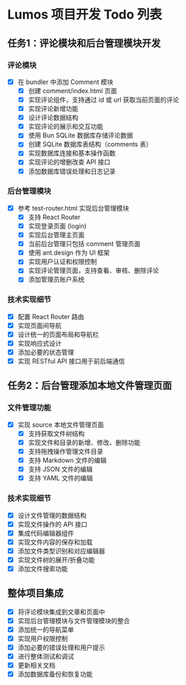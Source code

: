 # Lumos 项目开发 Todo 列表

## 任务1：评论模块和后台管理模块开发

### 评论模块

- [x] 在 bundler 中添加 Comment 模块
  - [x] 创建 comment/index.html 页面
  - [x] 实现评论组件，支持通过 id 或 url 获取当前页面的评论
  - [x] 实现评论新增功能
  - [x] 设计评论数据结构
  - [x] 实现评论的展示和交互功能
  - [x] 使用 Bun SQLite 数据库存储评论数据
  - [x] 创建 SQLite 数据库表结构（comments 表）
  - [x] 实现数据库连接和基本操作函数
  - [x] 实现评论的增删改查 API 接口
  - [x] 添加数据库错误处理和日志记录

### 后台管理模块

- [x] 参考 test-router.html 实现后台管理模块
  - [x] 支持 React Router
  - [x] 实现登录页面 (login)
  - [x] 实现后台管理主页面
  - [x] 当前后台管理只包括 comment 管理页面
  - [x] 使用 ant.design 作为 UI 框架
  - [x] 实现用户认证和权限控制
  - [x] 实现评论管理页面，支持查看、审核、删除评论
  - [x] 添加管理员账户系统

### 技术实现细节

- [x] 配置 React Router 路由
- [x] 实现页面间导航
- [x] 设计统一的页面布局和导航栏
- [x] 实现响应式设计
- [x] 添加必要的状态管理
- [x] 实现 RESTful API 接口用于前后端通信

## 任务2：后台管理添加本地文件管理页面

### 文件管理功能

- [x] 实现 source 本地文件管理页面
  - [x] 支持获取文件树结构
  - [x] 实现文件和目录的新增、修改、删除功能
  - [x] 支持拖拽操作管理文件目录
  - [x] 支持 Markdown 文件的编辑
  - [x] 支持 JSON 文件的编辑
  - [x] 支持 YAML 文件的编辑

### 技术实现细节

- [x] 设计文件管理的数据结构
- [x] 实现文件操作的 API 接口
- [x] 集成代码编辑器组件
- [x] 实现文件内容的保存和加载
- [x] 添加文件类型识别和对应编辑器
- [x] 实现文件树的展开/折叠功能
- [x] 添加文件搜索功能

## 整体项目集成

- [x] 将评论模块集成到文章和页面中
- [x] 实现后台管理模块与文件管理模块的整合
- [x] 添加统一的导航菜单
- [x] 实现用户权限控制
- [x] 添加必要的错误处理和用户提示
- [x] 进行整体测试和调试
- [x] 更新相关文档
- [x] 添加数据库备份和恢复功能
